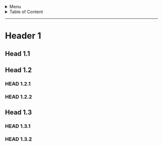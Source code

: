 <details>
    <summary>Menu</summary>

* [Home](#Header-1)  
* [Page1](Page1.md)  
    * [Page 1.1](Page1-1.md)
    * [Page 1.2](Page1-2.md)
* [Page2](Page2.md)

</details>

<details>
    <summary>Table of Content</summary>

    * [Header 1](#Header-1)  
        * [Head 1.1](#head-1.1)  
        * [Head 1.2](#head-1.2)  
            * [Head 1.2.1](#head-1.2.1)
            * [Head 1.2.2](#head-1.2.2)
        * [Head 1.3](#head-1.3)  
            * [Head 1.3.1](#head-1.3.1)
            * [Head 1.3.2](#head-1.3.2)

</details>

***

# Header 1

## Head 1.1

## Head 1.2

### HEAD 1.2.1

### HEAD 1.2.2

## Head 1.3

### HEAD 1.3.1

### HEAD 1.3.2
